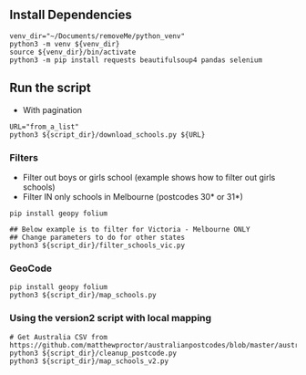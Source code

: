 
##  Install Dependencies

```
venv_dir="~/Documents/removeMe/python_venv"
python3 -m venv ${venv_dir}
source ${venv_dir}/bin/activate
python3 -m pip install requests beautifulsoup4 pandas selenium
```

## Run the script

- With pagination
```
URL="from_a_list"
python3 ${script_dir}/download_schools.py ${URL}
```

### Filters
- Filter out boys or girls school (example shows how to filter out girls schools)
- Filter IN only schools in Melbourne (postcodes 30* or 31*)

```
pip install geopy folium

## Below example is to filter for Victoria - Melbourne ONLY
## Change parameters to do for other states
python3 ${script_dir}/filter_schools_vic.py
```

### GeoCode
```
pip install geopy folium
python3 ${script_dir}/map_schools.py

```

### Using the version2 script with local mapping

```
# Get Australia CSV from https://github.com/matthewproctor/australianpostcodes/blob/master/australian_postcodes.csv
python3 ${script_dir}/cleanup_postcode.py
python3 ${script_dir}/map_schools_v2.py
```


